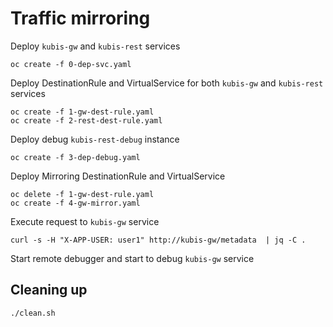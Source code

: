 # Traffic mirroring 

Deploy `kubis-gw` and `kubis-rest` services 
```
oc create -f 0-dep-svc.yaml
```

Deploy DestinationRule and VirtualService for both `kubis-gw` and `kubis-rest` services
```
oc create -f 1-gw-dest-rule.yaml
oc create -f 2-rest-dest-rule.yaml
```

Deploy debug `kubis-rest-debug` instance 
```
oc create -f 3-dep-debug.yaml
```

Deploy Mirroring DestinationRule and VirtualService
```
oc delete -f 1-gw-dest-rule.yaml
oc create -f 4-gw-mirror.yaml
```

Execute request to `kubis-gw` service 
```
curl -s -H "X-APP-USER: user1" http://kubis-gw/metadata  | jq -C .
```
Start remote debugger and start to debug `kubis-gw` service

## Cleaning up 
```
./clean.sh
```

